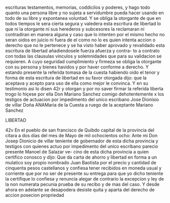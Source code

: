 escrituras testamentos, memorias, coddicilos y poderes, y hago todo quanto una persona libre y no sujeta a servidumbre pueda hacer usando en todo de su libre y expontanea voluntad. Y se obliga la otorgante de que en todos tiempos le sera cierta segura y valedera esta escritura de libertad lo que ni la otorgante ni sus herederos y subcesores la reclamaran ni contradiran en manera alguna y caso que lo intenten por el mismo hecho no seran oidos en juicio ni fuera de el como no lo es quien intenta accion o derecho que no le pertenece y se ha visto haber aprovado y revalidado esta escritura de libertad añadiendosele fuerza afuerza y contra- to a contrato con todas las clausulas vinculos y solemnidades que para su validacion se requieren. A cuyo seguridad cumplimiento y firmeza se obliga la otorgante con su persona y bienes havidos y por haver conforme a derecho. Y estando presente la referida tomasa de la cuesta habiendo oido el tenor y forma de esta escritura de libertad en su favor otorgada dijo: que la aceptava y acepto para uso de ella como mejor le convinca. Y en su testimonio asi lo disen 42r y otorgan y por no saver firmar la referida liberta trogo lo hiçese por ella Don Mariano Sanchez comigo dehotentemente x los testigos de actuacion por impedimento del unico escribano Jose Dionisio de villar Doña ANAMaria de la Cuesta a ruego de la aceptante Mariano Sanchez

LIBERTAD

42v En el pueblo de san francisco de Quibdo capital de la provincia del citara a dos dias del mes de Mayo de mil ochocientos ocho: Ante mi Don Josep Dionicio de villar teniente de gobernador de esta dicha provincia y testigos con quienes actuo por impedimento del unico escribano parecio presente Manoel de Salazar ve- cino de esta dicha provincia a quien certifico conosco y dijo: Que da carta de ahorro y libertad en forma a un mulatico soy propio nombrado Juan Baotista por el precio y cantidad de cinquenta pesos castellanos y confiesa tener recibidos en moneda usual y corriente que por no ser de presente su entrega para que yo dicho teniente la certifique lo confiesa y renuncia alegar de contrario la excepcion y ley de la non numerata pecunia prueba de su recibo y de mas del caso. Y desde ahora en adelante se desapodera desiste quita y aparta del derecho de accion posecion propriedad